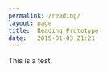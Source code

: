 ```yaml
---
permalink: /reading/
layout: page
title:  Reading Prototype
date:   2015-01-03 21:21
---
```


<div class="reading">

This is a test.

</div>
